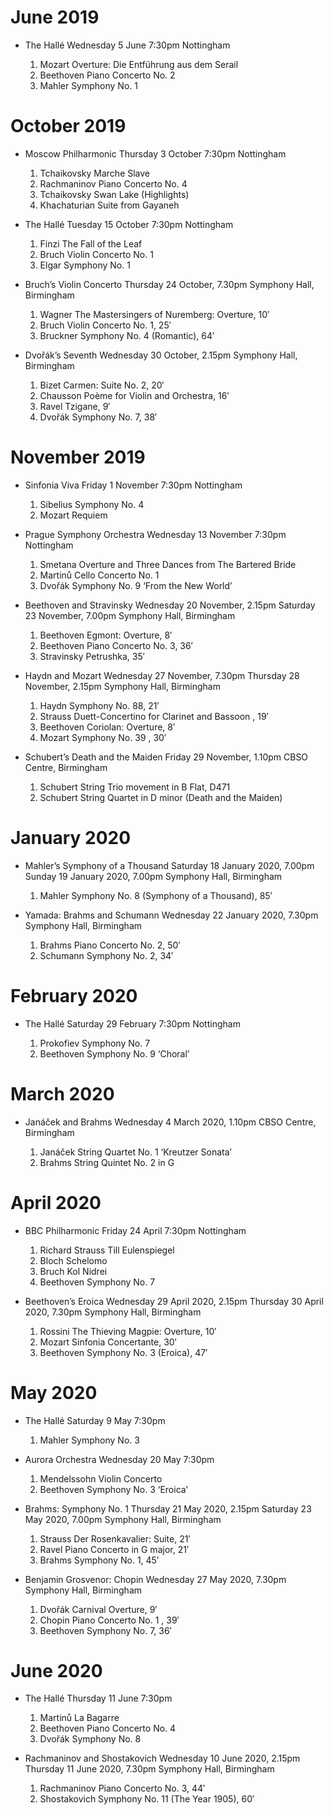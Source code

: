 # June 2019

- The Hallé Wednesday 5 June 7:30pm Nottingham
  
    1. Mozart  Overture: Die Entführung aus dem Serail
    2. Beethoven    Piano Concerto No. 2
    3. Mahler  Symphony No. 1

# October 2019

- Moscow Philharmonic Thursday 3 October 7:30pm Nottingham
    1. Tchaikovsky Marche Slave
    2. Rachmaninov Piano Concerto No. 4
    3. Tchaikovsky Swan Lake (Highlights)
    4. Khachaturian Suite from Gayaneh


- The Hallé Tuesday 15 October 7:30pm Nottingham

    1. Finzi The Fall of the Leaf
    2. Bruch Violin Concerto No. 1
    3. Elgar Symphony No. 1


- Bruch’s Violin Concerto Thursday 24 October, 7.30pm Symphony Hall, Birmingham

    1. Wagner  The Mastersingers of Nuremberg: Overture, 10′
    2. Bruch Violin Concerto No. 1, 25′
    3. Bruckner Symphony No. 4 (Romantic), 64′


- Dvořák’s Seventh Wednesday 30 October, 2.15pm Symphony Hall, Birmingham

    1. Bizet  Carmen: Suite No. 2, 20′
    2. Chausson Poème for Violin and Orchestra, 16′
    3. Ravel  Tzigane, 9′
    4. Dvořák Symphony No. 7, 38′


# November 2019

- Sinfonia Viva Friday 1 November 7:30pm Nottingham
    1. Sibelius Symphony No. 4
    2. Mozart Requiem

- Prague Symphony Orchestra Wednesday 13 November 7:30pm Nottingham

    1. Smetana Overture and Three Dances from The Bartered Bride
    2. Martinů Cello Concerto No. 1
    3. Dvořák Symphony No. 9 ‘From the New World’

- Beethoven and Stravinsky Wednesday 20 November, 2.15pm Saturday 23 November, 7.00pm Symphony Hall, Birmingham

    1. Beethoven Egmont: Overture, 8′
    2. Beethoven Piano Concerto No. 3, 36′
    3. Stravinsky Petrushka, 35′
   

- Haydn and Mozart Wednesday 27 November, 7.30pm Thursday 28 November, 2.15pm Symphony Hall, Birmingham

    1. Haydn  Symphony No. 88, 21′
    2. Strauss  Duett-Concertino for Clarinet and Bassoon , 19′
    3. Beethoven  Coriolan: Overture, 8′
    4. Mozart  Symphony No. 39 , 30′

- Schubert’s Death and the Maiden Friday 29 November, 1.10pm CBSO Centre, Birmingham

    1. Schubert String Trio movement in B Flat, D471
    2. Schubert String Quartet in D minor (Death and the Maiden)


# January 2020
- Mahler’s Symphony of a Thousand Saturday 18 January 2020, 7.00pm Sunday 19 January 2020, 7.00pm Symphony Hall, Birmingham

    1. Mahler Symphony No. 8 (Symphony of a Thousand), 85′


- Yamada: Brahms and Schumann Wednesday 22 January 2020, 7.30pm Symphony Hall, Birmingham

    1. Brahms Piano Concerto No. 2, 50′
    2. Schumann Symphony No. 2, 34′

# February 2020
- The Hallé Saturday 29 February 7:30pm Nottingham

    1. Prokofiev Symphony No. 7
    2. Beethoven Symphony No. 9 ‘Choral’

# March 2020
- Janáček and Brahms Wednesday 4 March 2020, 1.10pm CBSO Centre, Birmingham

    1. Janáček String Quartet No. 1 ‘Kreutzer Sonata’
    2. Brahms String Quintet No. 2 in G

# April 2020
- BBC Philharmonic Friday 24 April 7:30pm Nottingham

    1. Richard Strauss Till Eulenspiegel
    2. Bloch Schelomo
    3. Bruch Kol Nidrei
    4. Beethoven Symphony No. 7

- Beethoven’s Eroica Wednesday 29 April 2020, 2.15pm Thursday 30 April 2020, 7.30pm Symphony Hall, Birmingham

    1. Rossini The Thieving Magpie: Overture, 10′
    2. Mozart Sinfonia Concertante, 30′
    3. Beethoven Symphony No. 3 (Eroica), 47′


# May 2020
- The Hallé Saturday 9 May 7:30pm
    1. Mahler Symphony No. 3

- Aurora Orchestra Wednesday 20 May 7:30pm
    1. Mendelssohn Violin Concerto
    2. Beethoven Symphony No. 3 ‘Eroica’

- Brahms: Symphony No. 1 Thursday 21 May 2020, 2.15pm Saturday 23 May 2020, 7.00pm Symphony Hall, Birmingham

    1. Strauss Der Rosenkavalier: Suite, 21′
    2. Ravel Piano Concerto in G major, 21′
    3. Brahms Symphony No. 1, 45′

- Benjamin Grosvenor: Chopin Wednesday 27 May 2020, 7.30pm Symphony Hall, Birmingham

    1. Dvořák  Carnival Overture, 9′
    2. Chopin  Piano Concerto No. 1 , 39′
    3. Beethoven  Symphony No. 7, 36′


# June 2020
- The Hallé Thursday 11 June 7:30pm

    1. Martinů La Bagarre
    2. Beethoven Piano Concerto No. 4
    3. Dvořák Symphony No. 8


- Rachmaninov and Shostakovich Wednesday 10 June 2020, 2.15pm Thursday 11 June 2020, 7.30pm Symphony Hall, Birmingham

    1. Rachmaninov Piano Concerto No. 3, 44′
    2. Shostakovich Symphony No. 11 (The Year 1905), 60′

